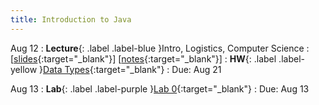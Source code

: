 ```yaml
---
title: Introduction to Java
---
```


Aug 12
: **Lecture**{: .label .label-blue }Intro, Logistics, Computer Science
  : \[[slides](www.google.com){:target="_blank"}\] \[[notes](https://www.google.com){:target="_blank"}\]
: **HW**{: .label .label-yellow }[Data Types](https://edstem.org/us/courses/61483/lessons/113270){:target="_blank"}
  : Due: Aug 21

Aug 13
: **Lab**{: .label .label-purple }[Lab 0](https://edstem.org/us/courses/61483/lessons/113267){:target="_blank"}
  : Due: Aug 13
